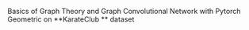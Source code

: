 Basics of Graph Theory and Graph Convolutional Network with Pytorch Geometric on **KarateClub ** dataset
